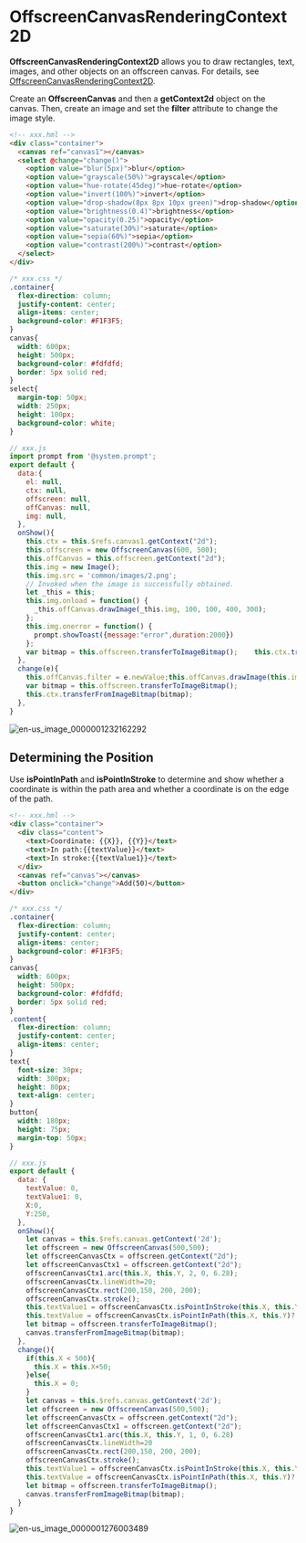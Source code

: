 # OffscreenCanvasRenderingContext2D

**OffscreenCanvasRenderingContext2D** allows you to draw rectangles, text, images, and other objects on an offscreen canvas. For details, see [OffscreenCanvasRenderingContext2D](../reference/arkui-js/js-offscreencanvasrenderingcontext2d.md).

Create an **OffscreenCanvas** and then a **getContext2d** object on the canvas. Then, create an image and set the **filter** attribute to change the image style.

```html
<!-- xxx.hml -->
<div class="container">
  <canvas ref="canvas1"></canvas>
  <select @change="change()">
    <option value="blur(5px)">blur</option>
    <option value="grayscale(50%)">grayscale</option>
    <option value="hue-rotate(45deg)">hue-rotate</option>
    <option value="invert(100%)">invert</option>
    <option value="drop-shadow(8px 8px 10px green)">drop-shadow</option>
    <option value="brightness(0.4)">brightness</option>
    <option value="opacity(0.25)">opacity</option>
    <option value="saturate(30%)">saturate</option>
    <option value="sepia(60%)">sepia</option>
    <option value="contrast(200%)">contrast</option>
  </select>
</div>
```

```css
/* xxx.css */
.container{
  flex-direction: column;
  justify-content: center;
  align-items: center;
  background-color: #F1F3F5;
}
canvas{
  width: 600px;
  height: 500px;
  background-color: #fdfdfd;
  border: 5px solid red;
}
select{
  margin-top: 50px;
  width: 250px;
  height: 100px;
  background-color: white;
}
```

```js
// xxx.js
import prompt from '@system.prompt';
export default {
  data:{
    el: null,
    ctx: null,
    offscreen: null,
    offCanvas: null,
    img: null,
  },
  onShow(){
    this.ctx = this.$refs.canvas1.getContext("2d");
    this.offscreen = new OffscreenCanvas(600, 500);
    this.offCanvas = this.offscreen.getContext("2d");
    this.img = new Image();
    this.img.src = 'common/images/2.png';
    // Invoked when the image is successfully obtained.
    let _this = this;
    this.img.onload = function() {
      _this.offCanvas.drawImage(_this.img, 100, 100, 400, 300);
    };
    this.img.onerror = function() {
      prompt.showToast({message:"error",duration:2000})
    };
    var bitmap = this.offscreen.transferToImageBitmap();    this.ctx.transferFromImageBitmap(bitmap);
  },
  change(e){
    this.offCanvas.filter = e.newValue;this.offCanvas.drawImage(this.img, 100, 100, 400, 300);
    var bitmap = this.offscreen.transferToImageBitmap();
    this.ctx.transferFromImageBitmap(bitmap);
  },
}
```


![en-us_image_0000001232162292](figures/en-us_image_0000001232162292.gif)


## Determining the Position

Use **isPointInPath** and **isPointInStroke** to determine and show whether a coordinate is within the path area and whether a coordinate is on the edge of the path.


```html
<!-- xxx.hml -->
<div class="container">
  <div class="content">
    <text>Coordinate: {{X}}, {{Y}}</text>
    <text>In path:{{textValue}}</text>
    <text>In stroke:{{textValue1}}</text>
  </div>
  <canvas ref="canvas"></canvas>
  <button onclick="change">Add(50)</button>
</div>
```


```css
/* xxx.css */
.container{
  flex-direction: column;
  justify-content: center;
  align-items: center;
  background-color: #F1F3F5;
}
canvas{
  width: 600px;
  height: 500px;
  background-color: #fdfdfd;
  border: 5px solid red;
}
.content{
  flex-direction: column;
  justify-content: center;
  align-items: center; 
}
text{
  font-size: 30px;
  width: 300px;
  height: 80px;
  text-align: center;
}
button{
  width: 180px;
  height: 75px;
  margin-top: 50px;
}
```


```js
// xxx.js
export default {
  data: {
    textValue: 0,
    textValue1: 0,
    X:0,
    Y:250,
  },
  onShow(){
    let canvas = this.$refs.canvas.getContext('2d');
    let offscreen = new OffscreenCanvas(500,500);
    let offscreenCanvasCtx = offscreen.getContext("2d");
    let offscreenCanvasCtx1 = offscreen.getContext("2d");
    offscreenCanvasCtx1.arc(this.X, this.Y, 2, 0, 6.28);
    offscreenCanvasCtx.lineWidth=20;
    offscreenCanvasCtx.rect(200,150, 200, 200);
    offscreenCanvasCtx.stroke();
    this.textValue1 = offscreenCanvasCtx.isPointInStroke(this.X, this.Y)?'true':'false';
    this.textValue = offscreenCanvasCtx.isPointInPath(this.X, this.Y)?'true':'false';
    let bitmap = offscreen.transferToImageBitmap();
    canvas.transferFromImageBitmap(bitmap);
  },
  change(){
    if(this.X < 500){
      this.X = this.X+50;
    }else{
      this.X = 0;
    }
    let canvas = this.$refs.canvas.getContext('2d');
    let offscreen = new OffscreenCanvas(500,500);
    let offscreenCanvasCtx = offscreen.getContext("2d");
    let offscreenCanvasCtx1 = offscreen.getContext("2d");
    offscreenCanvasCtx1.arc(this.X, this.Y, 1, 0, 6.28)
    offscreenCanvasCtx.lineWidth=20
    offscreenCanvasCtx.rect(200,150, 200, 200);
    offscreenCanvasCtx.stroke();
    this.textValue1 = offscreenCanvasCtx.isPointInStroke(this.X, this.Y)?'true':'false';
    this.textValue = offscreenCanvasCtx.isPointInPath(this.X, this.Y)?'true':'false';
    let bitmap = offscreen.transferToImageBitmap();
    canvas.transferFromImageBitmap(bitmap);
  }
}
```

![en-us_image_0000001276003489](figures/en-us_image_0000001276003489.gif)
